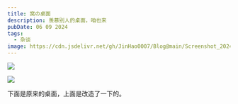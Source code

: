 ```yaml
---
title: 窝の桌面
description: 羡慕别人的桌面，咱也来
pubDate: 06 09 2024
tags:
  - 杂谈
image: https://cdn.jsdelivr.net/gh/JinHao0007/Blog@main/Screenshot_20240801_004450.jpg
---
```


![](https://cdn.jsdelivr.net/gh/JinHao0007/Blog@main/IMG_20240609_215102.jpg)

![](https://cdn.jsdelivr.net/gh/JinHao0007/Blog@main/IMG_20240518_204842.jpg)

下面是原来的桌面，上面是改造了一下的。